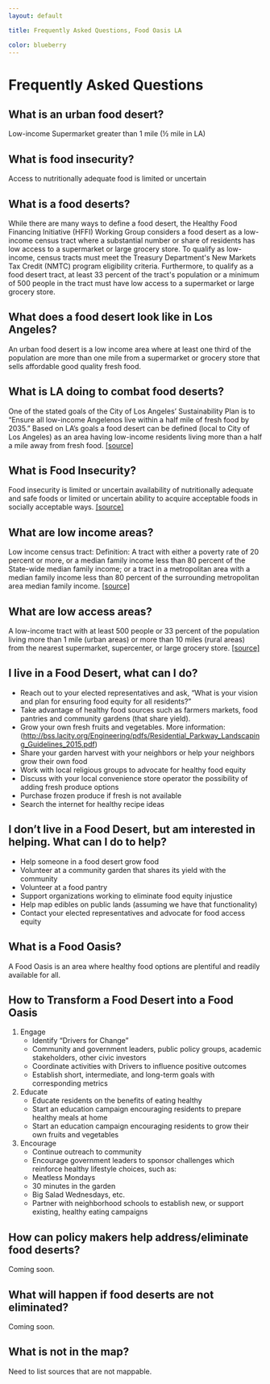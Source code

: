```yaml
---
layout: default

title: Frequently Asked Questions, Food Oasis LA

color: blueberry
---
```


# Frequently Asked Questions

## What is an urban food desert?
Low-income 
Supermarket greater than 1 mile (½ mile in LA)

## What is food insecurity?
Access to nutritionally adequate food is limited or uncertain

## What is a food deserts?
While there are many ways to define a food desert, the Healthy Food Financing Initiative (HFFI) Working Group considers a food desert as a low-income census tract where a substantial number or share of residents has low access to a supermarket or large grocery store. To qualify as low-income, census tracts must meet the Treasury Department's New Markets Tax Credit (NMTC) program eligibility criteria. Furthermore, to qualify as a food desert tract, at least 33 percent of the tract's population or a minimum of 500 people in the tract must have low access to a supermarket or large grocery store. 

## What does a food desert look like in Los Angeles?
An urban food desert is a low income area where at least one third of the population are more than one mile from a supermarket or grocery store that sells affordable good quality fresh food.

## What is LA doing to combat food deserts?
One of the stated goals of the City of Los Angeles’ Sustainability Plan is to “Ensure all low-income Angelenos live within a half mile of fresh food by 2035.”  Based on LA’s goals a food desert can be defined (local to City of Los Angeles) as  an area having low-income residents living more than a half a mile away from fresh food. [[source]](https://performance.lacity.org/en/stat/goals/yn4r-yz4i/6bka-tmpz/96td-rgkv)

## What is Food Insecurity?
Food insecurity is limited or uncertain availability of nutritionally adequate and safe foods or limited or uncertain ability to acquire acceptable foods in socially acceptable ways. [[source]](http://www.ers.usda.gov/topics/food-nutrition-assistance/food-security-in-the-us/measurement.aspx)

## What are low income areas?
Low income census tract:
Definition: A tract with either a poverty rate of 20 percent or more, or a median family income less than 80 percent of the State-wide median family income; or a tract in a metropolitan area with a median family income less than 80 percent of the surrounding metropolitan area median family income. [[source]](http://www.ers.usda.gov/data-products/food-access-research-atlas/documentation.aspx)	

## What are low access areas?
A low-income tract with at least 500 people or 33 percent of the population living more than 1 mile (urban areas) or more than 10 miles (rural areas) from the nearest supermarket, supercenter, or large grocery store. [[source]](http://www.ers.usda.gov/data-products/food-access-research-atlas/documentation.aspx)

## I live in a Food Desert, what can I do?
- Reach out to your elected representatives and ask, “What is your vision and plan for ensuring food equity for all residents?”
- Take advantage of healthy food sources such as farmers markets, food pantries and community gardens (that share yield).
- Grow your own fresh fruits and vegetables. More information: (http://bss.lacity.org/Engineering/pdfs/Residential_Parkway_Landscaping_Guidelines_2015.pdf)
- Share your garden harvest with your neighbors or help your neighbors grow their own food
- Work with local religious groups to advocate for healthy food equity 
- Discuss with your local convenience store operator the possibility of adding fresh produce options
- Purchase frozen produce if fresh is not available
- Search the internet for healthy recipe ideas 

## I don’t live in a Food Desert, but am interested in helping. What can I do to help?
- Help someone in a food desert grow food
- Volunteer at a community garden that shares its yield with the community
- Volunteer at a food pantry 
- Support organizations working to eliminate food equity injustice 
- Help map edibles on public lands (assuming we have that functionality)
- Contact your elected representatives and advocate for food access equity 

## What is a Food Oasis?
A Food Oasis is an area where healthy food options are plentiful and readily available for all.

## How to Transform a Food Desert into a Food Oasis
1. Engage
	* Identify “Drivers for Change”
	* Community and government leaders, public policy groups, academic stakeholders, other civic investors
	* Coordinate activities with Drivers to influence positive outcomes
	* Establish short, intermediate, and long-term goals with corresponding metrics
1. Educate
	* Educate residents on the benefits of eating healthy
	* Start an education campaign encouraging residents to prepare healthy meals at home
	* Start an education campaign encouraging residents to grow their own fruits and vegetables
1. Encourage
	* Continue outreach to community
	* Encourage government leaders to sponsor challenges which reinforce healthy lifestyle choices, such as:
	* Meatless Mondays
	* 30 minutes in the garden
	* Big Salad Wednesdays, etc.
	* Partner with neighborhood schools to establish new, or support existing, healthy eating campaigns

## How can policy makers help address/eliminate food deserts? 
Coming soon.

## What will happen if food deserts are not eliminated?
Coming soon.

## What is not in the map? 
Need to list sources that are not mappable.






